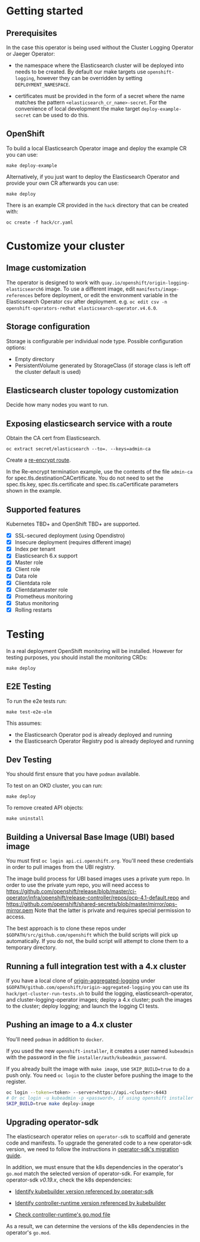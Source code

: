 # Getting started

## Prerequisites

In the case this operator is being used without the Cluster Logging Operator or Jaeger Operator:

- the namespace where the Elasticsearch cluster will be deployed into needs to be created. By default our make targets use `openshift-logging`, however they can be overridden by setting `DEPLOYMENT_NAMESPACE`.

- certificates must be provided in the form of a secret where the name matches the pattern `<elasticsearch_cr_name>-secret`. For the convenience of local development the make target `deploy-example-secret` can be used to do this.

## OpenShift

To build a local Elasticsearch Operator image and deploy the example CR you can use:
```
make deploy-example
```

Alternatively, if you just want to deploy the Elasticsearch Operator and provide your own CR afterwards you can use:
```
make deploy
```

There is an example CR provided in the `hack` directory that can be created with:
```
oc create -f hack/cr.yaml
```

# Customize your cluster

## Image customization

The operator is designed to work with `quay.io/openshift/origin-logging-elasticsearch6` image.  To use
a different image, edit `manifests/image-references` before deployment, or edit the environment variable in the Elasticsearch Operator csv after deployment. e.g. `oc edit csv -n openshift-operators-redhat elasticsearch-operator.v4.6.0`.

## Storage configuration

Storage is configurable per individual node type. Possible configuration
options:

- Empty directory
- PersistentVolume generated by StorageClass (if storage class is left off the cluster default is used)

## Elasticsearch cluster topology customization

Decide how many nodes you want to run.


## Exposing elasticsearch service with a route

Obtain the CA cert from Elasticsearch.
```
oc extract secret/elasticsearch --to=. --keys=admin-ca
```
Create a [re-encrypt route](https://docs.openshift.com/container-platform/3.11/architecture/networking/routes.html#secured-routes).

In the Re-encrypt termination example, use the contents of the file `admin-ca` for spec.tls.destinationCACertificate.
You do not need to set the spec.tls.key, spec.tls.certificate and spec.tls.caCertificate parameters shown in the example.

## Supported features

Kubernetes TBD+ and OpenShift TBD+ are supported.

- [x] SSL-secured deployment (using Opendistro)
- [x] Insecure deployment (requires different image)
- [x] Index per tenant
- [x] Elasticsearch 6.x support
- [x] Master role
- [x] Client role
- [x] Data role
- [x] Clientdata role
- [x] Clientdatamaster role
- [x] Prometheus monitoring
- [x] Status monitoring
- [x] Rolling restarts

# Testing

In a real deployment OpenShift monitoring will be installed.  However
for testing purposes, you should install the monitoring CRDs:
```
make deploy
```

## E2E Testing
To run the e2e tests run:
```
make test-e2e-olm
```
This assumes:

* the Elasticsearch Operator pod is already deployed and running
* the Elasticsearch Operator Registry pod is already deployed and running

## Dev Testing
You should first ensure that you have `podman` available.

To test on an OKD cluster, you can run:
```
make deploy
```
To remove created API objects:
```
make uninstall
```

## Building a Universal Base Image (UBI) based image

You must first `oc login api.ci.openshift.org`.  You'll need these credentials in order
to pull images from the UBI registry.

The image build process for UBI based images uses a private yum repo.
In order to use the private yum repo, you will need access to
https://github.com/openshift/release/blob/master/ci-operator/infra/openshift/release-controller/repos/ocp-4.1-default.repo
and
https://github.com/openshift/shared-secrets/blob/master/mirror/ops-mirror.pem
Note that the latter is private and requires special permission to access.

The best approach is to clone these repos under `$GOPATH/src/github.com/openshift`
which the build scripts will pick up automatically.  If you do not, the build script
will attempt to clone them to a temporary directory.

## Running a full integration test with a 4.x cluster

If you have a local clone of [origin-aggregated-logging](https://github.com/openshift/origin-aggregated-logging)
under `$GOPATH/github.com/openshift/origin-aggregated-logging` you can use its `hack/get-cluster-run-tests.sh`
to build the logging, elasticsearch-operator, and cluster-logging-operator images; deploy a 4.x cluster;
push the images to the cluster; deploy logging; and launch the logging CI tests.

## Pushing an image to a 4.x cluster

You'll need `podman` in addition to `docker`.

If you used the new `openshift-installer`, it creates a user named `kubeadmin`
with the password in the file `installer/auth/kubeadmin_password`.

If you already built the image with `make image`, use `SKIP_BUILD=true` to do a push
only. You need `oc login` to the cluster before pushing the image to the register.

```bash
oc login --token=<token> --server=https://api.<cluster>:6443
# Or oc login -u kubeadmin -p <password>, if using openshift installer
SKIP_BUILD=true make deploy-image
```

## Upgrading operator-sdk

The elasticsearch operator relies on `operator-sdk` to scaffold and generate code and
manifests.
To upgrade the generated code to a new operator-sdk version, we need to follow the
instructions in [operator-sdk's migration guide](https://master.sdk.operatorframework.io/docs/upgrading-sdk-version/).

In addition, we must ensure that the k8s dependencies in the operator's `go.mod`
match the selected version of operator-sdk. For example, for operator-sdk *v0.19.x*,
check the k8s dependencies:

- [Identify kubebuilder version referenced by operator-sdk](https://github.com/operator-framework/operator-sdk/blob/ef0bc885e40e6c86c0c079bea612b4eb908f6ec5/go.mod#L53)

- [Identify controller-runtime version referenced by kubebuilder](https://github.com/kubernetes-sigs/kubebuilder/blob/36aa113dbe99a7bdd883d42f8545468a2017775d/pkg/plugin/v3/scaffolds/init.go#L38)

- [Check controller-runtime's go.mod file](https://github.com/kubernetes-sigs/controller-runtime/blob/1c83ff6f06bc764c95dd69b0f743740c064c4bf6/go.mod#L23-L28)

As a result, we can determine the versions of the k8s dependencies in the operator's `go.mod`.